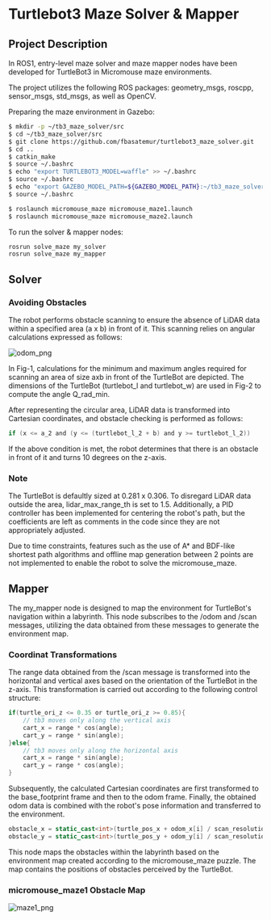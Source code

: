 # Turtlebot3 Maze Solver & Mapper

## Project Description
    
In ROS1, entry-level maze solver and maze mapper nodes have been developed for TurtleBot3 in Micromouse maze environments.

The project utilizes the following ROS packages: geometry_msgs, roscpp, sensor_msgs, std_msgs, as well as OpenCV.

Preparing the maze environment in Gazebo:

```bash
$ mkdir -p ~/tb3_maze_solver/src
$ cd ~/tb3_maze_solver/src
$ git clone https://github.com/fbasatemur/turtlebot3_maze_solver.git
$ cd ..
$ catkin_make
$ source ~/.bashrc
$ echo "export TURTLEBOT3_MODEL=waffle" >> ~/.bashrc
$ source ~/.bashrc
$ echo "export GAZEBO_MODEL_PATH=${GAZEBO_MODEL_PATH}:~/tb3_maze_solver/src/" >> ~/.bashrc
$ source ~/.bashrc

$ roslaunch micromouse_maze micromouse_maze1.launch
$ roslaunch micromouse_maze micromouse_maze2.launch
```

To run the solver & mapper nodes:

```bash
rosrun solve_maze my_solver
rosrun solve_maze my_mapper
```

## Solver

### Avoiding Obstacles
The robot performs obstacle scanning to ensure the absence of LiDAR data within a specified area (a x b) in front of it. This scanning relies on angular calculations expressed as follows:

![odom_png](https://github.com/fbasatemur/turtlebot3_maze_solver/blob/main/doc/odom.png?ref_type=heads)


In Fig-1, calculations for the minimum and maximum angles required for scanning an area of size axb in front of the TurtleBot are depicted. The dimensions of the TurtleBot (turtlebot_l and turtlebot_w) are used in Fig-2 to compute the angle Q_rad_min.

After representing the circular area, LiDAR data is transformed into Cartesian coordinates, and obstacle checking is performed as follows:

```c
if (x <= a_2 and (y <= (turtlebot_l_2 + b) and y >= turtlebot_l_2)) 
```

If the above condition is met, the robot determines that there is an obstacle in front of it and turns 10 degrees on the z-axis.

### Note

The TurtleBot is defaultly sized at 0.281 x 0.306. To disregard LiDAR data outside the area, lidar_max_range_th is set to 1.5. Additionally, a PID controller has been implemented for centering the robot's path, but the coefficients are left as comments in the code since they are not appropriately adjusted.

Due to time constraints, features such as the use of A* and BDF-like shortest path algorithms and offline map generation between 2 points are not implemented to enable the robot to solve the micromouse_maze.

## Mapper

The my_mapper node is designed to map the environment for TurtleBot's navigation within a labyrinth. This node subscribes to the /odom and /scan messages, utilizing the data obtained from these messages to generate the environment map.

### Coordinat Transformations
The range data obtained from the /scan message is transformed into the horizontal and vertical axes based on the orientation of the TurtleBot in the z-axis. This transformation is carried out according to the following control structure:

```c
if(turtle_ori_z <= 0.35 or turtle_ori_z >= 0.85){
    // tb3 moves only along the vertical axis
    cart_x = range * cos(angle);
    cart_y = range * sin(angle);
}else{
    // tb3 moves only along the horizontal axis
    cart_x = range * sin(angle);
    cart_y = range * cos(angle);
}
```

Subsequently, the calculated Cartesian coordinates are first transformed to the base_footprint frame and then to the odom frame. Finally, the obtained odom data is combined with the robot's pose information and transferred to the environment.

```cpp
obstacle_x = static_cast<int>(turtle_pos_x + odom_x[i] / scan_resolution);
obstacle_y = static_cast<int>(turtle_pos_y + odom_y[i] / scan_resolution);
```

This node maps the obstacles within the labyrinth based on the environment map created according to the micromouse_maze puzzle. The map contains the positions of obstacles perceived by the TurtleBot.

### micromouse_maze1 Obstacle Map
![maze1_png](https://github.com/fbasatemur/turtlebot3_maze_solver/blob/main/doc/maze_1_mapper.png?ref_type=heads)

